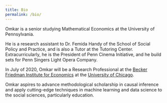 ```yaml
---
title: Bio
permalink: /bio/
---
```


Omkar is a senior studying Mathematical Economics at the University of Pennsylvania.

He is a research assistant to Dr. Femida Handy of the School of Social Policy and Practice, and is also a Tutor at the Tutoring Center. Extracurricularly, he is the President of Penn Cinema Initiative, and he build sets for Penn Singers Light Opera Company.


In July of 2020, Omkar will be a Research Professional at the [Becker Friedman Institute for Economics](https://bfi.uchicago.edu) at the [University of Chicago](https://www.uchicago.edu).


Omkar aspires to advance methodological scholarship in causal inference and apply cutting-edge techniques in machine learning and data science to the social sciences, particularly education.
